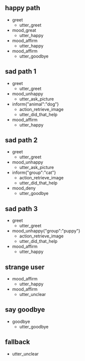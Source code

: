 
## happy path               <!-- name of the story - just for debugging -->
* greet              
  - utter_greet
* mood_great               <!-- user utterance, in format intent[entities] -->
  - utter_happy
* mood_affirm
  - utter_happy
* mood_affirm
  - utter_goodbye
  
## sad path 1               <!-- this is already the start of the next story -->
* greet
  - utter_greet             <!-- action the bot should execute -->
* mood_unhappy
  - utter_ask_picture
* inform{"animal":"dog"}  
  - action_retrieve_image
  - utter_did_that_help
* mood_affirm
  - utter_happy

## sad path 2
* greet
  - utter_greet
* mood_unhappy
  - utter_ask_picture
* inform{"group":"cat"}
  - action_retrieve_image
  - utter_did_that_help
* mood_deny
  - utter_goodbye
  
## sad path 3
* greet
  - utter_greet
* mood_unhappy{"group":"puppy"}
  - action_retrieve_image
  - utter_did_that_help
* mood_affirm
  - utter_happy
  
## strange user
* mood_affirm
  - utter_happy
* mood_affirm
  - utter_unclear

## say goodbye
* goodbye
  - utter_goodbye

## fallback
- utter_unclear

